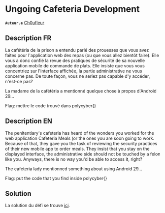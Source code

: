 # Ungoing Cafeteria Development

**`Auteur.e`** [Ch0ufleur](https://ch0ufleur.dev)

## Description FR

La cafétéria de la prison a entendu parlé des prouesses que vous avez faites pour l'application web des repas (ou que vous allez bientôt faire). Elle vous a donc confié la revue des pratiques de sécurité de sa nouvelle application mobile de commande de plats. Elle insiste que vous vous concentriez sur l'interface affichée, la partie administrative ne vous concerne pas. De toute façon, vous ne seriez pas capable d'y accéder, n'est-ce pas?

La madame de la cafétéria a mentionné quelque chose à propos d'Android 29...

Flag: mettre le code trouvé dans polycyber{}

## Description EN

The penitentiary's cafeteria has heard of the wonders you worked for the web application Cafeteria Meals (or the ones you are soon going to work. Because of that, they gave you the task of reviewing the security practices of their new mobile app to order meals. They insist that you stay on the displayed interface, the administrative side should not be touched by a felon like you. Anyways, there is no way you'd be able to access it, right?

The cafeteria lady mentionned something about using Android 29...

Flag: put the code that you find inside polycyber{}

## Solution

La solution du défi se trouve [ici](solution/).
